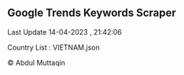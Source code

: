 

## Google Trends Keywords Scraper 
 
Last Update 14-04-2023 , 21:42:06

Country List :
VIETNAM.json



© Abdul Muttaqin 
